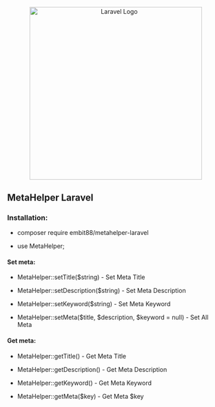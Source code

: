 <p align="center"><a href="#" target="_blank"><img src="https://raw.githubusercontent.com/laravel/art/master/logo-lockup/5%20SVG/2%20CMYK/1%20Full%20Color/laravel-logolockup-cmyk-red.svg" width="400" alt="Laravel Logo"></a></p>

## MetaHelper Laravel

#####

### Installation:

- composer require embit88/metahelper-laravel

- use MetaHelper;

#### Set meta:

- MetaHelper::setTitle($string) - Set Meta Title

- MetaHelper::setDescription($string) - Set Meta Description

- MetaHelper::setKeyword($string) - Set Meta Keyword

- MetaHelper::setMeta($title, $description, $keyword = null) - Set All Meta

#### Get meta:

- MetaHelper::getTitle() - Get Meta Title

- MetaHelper::getDescription() - Get Meta Description

- MetaHelper::getKeyword() - Get Meta Keyword

- MetaHelper::getMeta($key) - Get Meta $key

